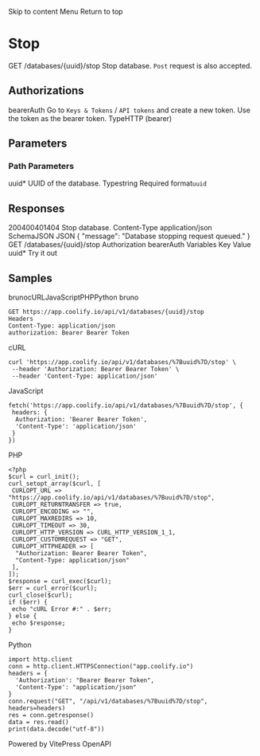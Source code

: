Skip to content
Menu
Return to top
# Stop​
GET
/databases/{uuid}/stop
Stop database. `Post` request is also accepted.
## Authorizations​
bearerAuth
Go to `Keys & Tokens` / `API tokens` and create a new token. Use the token as the bearer token.
TypeHTTP (bearer)
## Parameters​
### Path Parameters
uuid*
UUID of the database.
Typestring
Required
format`uuid`
## Responses​
200400401404
Stop database.
Content-Type
application/json
SchemaJSON
JSON
{
"message": "Database stopping request queued."
}
GET
/databases/{uuid}/stop
Authorization 
bearerAuth
Variables
Key
Value
uuid*
Try it out
## Samples​
brunocURLJavaScriptPHPPython
bruno
```
GET https://app.coolify.io/api/v1/databases/{uuid}/stop
Headers
Content-Type: application/json
authorization: Bearer Bearer Token

```

cURL
```
curl 'https://app.coolify.io/api/v1/databases/%7Buuid%7D/stop' \
 --header 'Authorization: Bearer Bearer Token' \
 --header 'Content-Type: application/json'
```

JavaScript
```
fetch('https://app.coolify.io/api/v1/databases/%7Buuid%7D/stop', {
 headers: {
  Authorization: 'Bearer Bearer Token',
  'Content-Type': 'application/json'
 }
})
```

PHP
```
<?php
$curl = curl_init();
curl_setopt_array($curl, [
 CURLOPT_URL => "https://app.coolify.io/api/v1/databases/%7Buuid%7D/stop",
 CURLOPT_RETURNTRANSFER => true,
 CURLOPT_ENCODING => "",
 CURLOPT_MAXREDIRS => 10,
 CURLOPT_TIMEOUT => 30,
 CURLOPT_HTTP_VERSION => CURL_HTTP_VERSION_1_1,
 CURLOPT_CUSTOMREQUEST => "GET",
 CURLOPT_HTTPHEADER => [
  "Authorization: Bearer Bearer Token",
  "Content-Type: application/json"
 ],
]);
$response = curl_exec($curl);
$err = curl_error($curl);
curl_close($curl);
if ($err) {
 echo "cURL Error #:" . $err;
} else {
 echo $response;
}
```

Python
```
import http.client
conn = http.client.HTTPSConnection("app.coolify.io")
headers = {
  'Authorization': "Bearer Bearer Token",
  'Content-Type': "application/json"
}
conn.request("GET", "/api/v1/databases/%7Buuid%7D/stop", headers=headers)
res = conn.getresponse()
data = res.read()
print(data.decode("utf-8"))
```

Powered by  VitePress OpenAPI 
